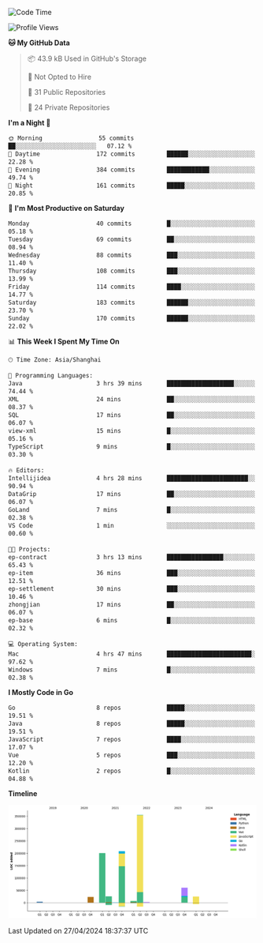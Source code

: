 <!--START_SECTION:waka-->
![Code Time](http://img.shields.io/badge/Code%20Time-2%2C339%20hrs%2058%20mins-blue)

![Profile Views](http://img.shields.io/badge/Profile%20Views-1-blue)

**🐱 My GitHub Data** 

> 📦 43.9 kB Used in GitHub's Storage 
 > 
> 🚫 Not Opted to Hire
 > 
> 📜 31 Public Repositories 
 > 
> 🔑 24 Private Repositories 
 > 
**I'm a Night 🦉** 

```text
🌞 Morning                55 commits          ██░░░░░░░░░░░░░░░░░░░░░░░   07.12 % 
🌆 Daytime                172 commits         ██████░░░░░░░░░░░░░░░░░░░   22.28 % 
🌃 Evening                384 commits         ████████████░░░░░░░░░░░░░   49.74 % 
🌙 Night                  161 commits         █████░░░░░░░░░░░░░░░░░░░░   20.85 % 
```
📅 **I'm Most Productive on Saturday** 

```text
Monday                   40 commits          █░░░░░░░░░░░░░░░░░░░░░░░░   05.18 % 
Tuesday                  69 commits          ██░░░░░░░░░░░░░░░░░░░░░░░   08.94 % 
Wednesday                88 commits          ███░░░░░░░░░░░░░░░░░░░░░░   11.40 % 
Thursday                 108 commits         ███░░░░░░░░░░░░░░░░░░░░░░   13.99 % 
Friday                   114 commits         ████░░░░░░░░░░░░░░░░░░░░░   14.77 % 
Saturday                 183 commits         ██████░░░░░░░░░░░░░░░░░░░   23.70 % 
Sunday                   170 commits         ██████░░░░░░░░░░░░░░░░░░░   22.02 % 
```


📊 **This Week I Spent My Time On** 

```text
🕑︎ Time Zone: Asia/Shanghai

💬 Programming Languages: 
Java                     3 hrs 39 mins       ███████████████████░░░░░░   74.44 % 
XML                      24 mins             ██░░░░░░░░░░░░░░░░░░░░░░░   08.37 % 
SQL                      17 mins             ██░░░░░░░░░░░░░░░░░░░░░░░   06.07 % 
view-xml                 15 mins             █░░░░░░░░░░░░░░░░░░░░░░░░   05.16 % 
TypeScript               9 mins              █░░░░░░░░░░░░░░░░░░░░░░░░   03.30 % 

🔥 Editors: 
Intellijidea             4 hrs 28 mins       ███████████████████████░░   90.94 % 
DataGrip                 17 mins             ██░░░░░░░░░░░░░░░░░░░░░░░   06.07 % 
GoLand                   7 mins              █░░░░░░░░░░░░░░░░░░░░░░░░   02.38 % 
VS Code                  1 min               ░░░░░░░░░░░░░░░░░░░░░░░░░   00.60 % 

🐱‍💻 Projects: 
ep-contract              3 hrs 13 mins       ████████████████░░░░░░░░░   65.43 % 
ep-item                  36 mins             ███░░░░░░░░░░░░░░░░░░░░░░   12.51 % 
ep-settlement            30 mins             ███░░░░░░░░░░░░░░░░░░░░░░   10.46 % 
zhongjian                17 mins             ██░░░░░░░░░░░░░░░░░░░░░░░   06.07 % 
ep-base                  6 mins              █░░░░░░░░░░░░░░░░░░░░░░░░   02.32 % 

💻 Operating System: 
Mac                      4 hrs 47 mins       ████████████████████████░   97.62 % 
Windows                  7 mins              █░░░░░░░░░░░░░░░░░░░░░░░░   02.38 % 
```

**I Mostly Code in Go** 

```text
Go                       8 repos             █████░░░░░░░░░░░░░░░░░░░░   19.51 % 
Java                     8 repos             █████░░░░░░░░░░░░░░░░░░░░   19.51 % 
JavaScript               7 repos             ████░░░░░░░░░░░░░░░░░░░░░   17.07 % 
Vue                      5 repos             ███░░░░░░░░░░░░░░░░░░░░░░   12.20 % 
Kotlin                   2 repos             █░░░░░░░░░░░░░░░░░░░░░░░░   04.88 % 
```



**Timeline**

![Lines of Code chart](https://raw.githubusercontent.com/youtiaoguagua/youtiaoguagua/master/assets/bar_graph.png)


 Last Updated on 27/04/2024 18:37:37 UTC
<!--END_SECTION:waka-->